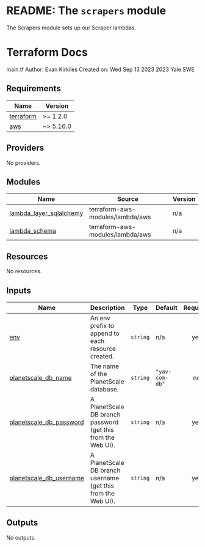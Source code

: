 # README: The `scrapers` module

The Scrapers module sets up our Scraper lambdas.

# Terraform Docs

<!-- BEGINNING OF PRE-COMMIT-TERRAFORM DOCS HOOK -->
main.tf
Author: Evan Kirkiles
Created on: Wed Sep 13 2023
2023 Yale SWE

## Requirements

| Name | Version |
|------|---------|
| <a name="requirement_terraform"></a> [terraform](#requirement\_terraform) | >= 1.2.0 |
| <a name="requirement_aws"></a> [aws](#requirement\_aws) | ~> 5.16.0 |

## Providers

No providers.

## Modules

| Name | Source | Version |
|------|--------|---------|
| <a name="module_lambda_layer_sqlalchemy"></a> [lambda\_layer\_sqlalchemy](#module\_lambda\_layer\_sqlalchemy) | terraform-aws-modules/lambda/aws | n/a |
| <a name="module_lambda_schema"></a> [lambda\_schema](#module\_lambda\_schema) | terraform-aws-modules/lambda/aws | n/a |

## Resources

No resources.

## Inputs

| Name | Description | Type | Default | Required |
|------|-------------|------|---------|:--------:|
| <a name="input_env"></a> [env](#input\_env) | An env prefix to append to each resource created. | `string` | n/a | yes |
| <a name="input_planetscale_db_name"></a> [planetscale\_db\_name](#input\_planetscale\_db\_name) | The name of the PlanetScale database. | `string` | `"yav-com-db"` | no |
| <a name="input_planetscale_db_password"></a> [planetscale\_db\_password](#input\_planetscale\_db\_password) | A PlanetScale DB branch password (get this from the Web UI). | `string` | n/a | yes |
| <a name="input_planetscale_db_username"></a> [planetscale\_db\_username](#input\_planetscale\_db\_username) | A PlanetScale DB branch username (get this from the Web UI). | `string` | n/a | yes |

## Outputs

No outputs.
<!-- END OF PRE-COMMIT-TERRAFORM DOCS HOOK -->
